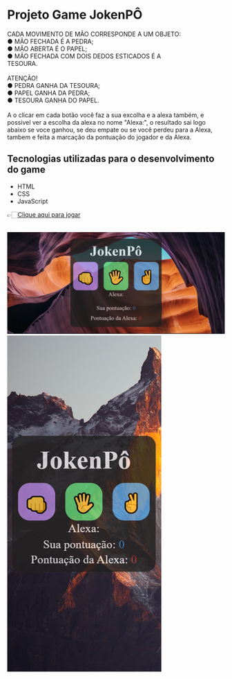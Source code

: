 # Projeto Game JokenPÔ
<p>CADA MOVIMENTO DE MÃO CORRESPONDE A UM OBJETO:<br>
● MÃO FECHADA É A PEDRA;<br>
● MÃO ABERTA É O PAPEL;<br>
● MÃO FECHADA COM DOIS DEDOS ESTICADOS É A<br>
TESOURA.<br>
  <br>
        ATENÇÃO!<br>
● PEDRA GANHA DA TESOURA;<br>
● PAPEL GANHA DA PEDRA;<br>
● TESOURA GANHA DO PAPEL.<br>
  <br>
  A o clicar em cada botão você faz a sua excolha e a alexa também, e possivel ver a escolha da alexa no nome "Alexa:", 
  o resultado sai logo<br>abaixo se voce ganhou, se deu empate ou se você perdeu para a Alexa, tambem e feita a marcação da 
  pontuação do jogador e da Alexa.
</p>
<h2>Tecnologias utilizadas para o desenvolvimento do game</h2>
<ul>
  <li>HTML</li>
  <li>CSS</li>
  <li>JavaScript</li>
</ul>
<p>👉🏻<a href="https://italoh27.github.io/Game_JokenPO/">Clique aqui para jogar</a> <br></p>
<br>
<img src="https://raw.githubusercontent.com/italoh27/Game_JokenPO/b7483e1b0dc5430076e233ceb85b21f65d8f672e/img/Captura%20de%20tela%202023-08-27%20111626.png"/>
<img src="https://raw.githubusercontent.com/italoh27/Game_JokenPO/b7483e1b0dc5430076e233ceb85b21f65d8f672e/img/Captura%20de%20tela%202023-08-27%20111505.png"/>



